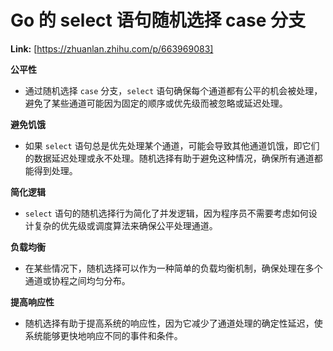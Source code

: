 # Go 的 select 语句随机选择 case 分支



 **Link:** [https://zhuanlan.zhihu.com/p/663969083]



**公平性**

* 通过随机选择 `case` 分支，`select` 语句确保每个通道都有公平的机会被处理，避免了某些通道可能因为固定的顺序或优先级而被忽略或延迟处理。

**避免饥饿**

* 如果 `select` 语句总是优先处理某个通道，可能会导致其他通道饥饿，即它们的数据延迟处理或永不处理。随机选择有助于避免这种情况，确保所有通道都能得到处理。

**简化逻辑**

* `select` 语句的随机选择行为简化了并发逻辑，因为程序员不需要考虑如何设计复杂的优先级或调度算法来确保公平处理通道。

**负载均衡**

* 在某些情况下，随机选择可以作为一种简单的负载均衡机制，确保处理在多个通道或协程之间均匀分布。

**提高响应性**

* 随机选择有助于提高系统的响应性，因为它减少了通道处理的确定性延迟，使系统能够更快地响应不同的事件和条件。

